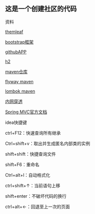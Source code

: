 ## 这是一个创建社区的代码

资料

[themleaf](https://spring.io/guides/gs/serving-web-content/)

[bootstrap框架](https://v3.bootcss.com/components/#navbar)

[githubAPP](https://developer.github.com/apps/)

[h2](http://www.h2database.com/html/main.html)

[maven仓库](https://mvnrepository.com/)

[flyway maven](https://flywaydb.org/getstarted/firststeps/maven)

[lombok maven](https://www.projectlombok.org/setup/mave)

[内网穿透](https://natapp.cn/)

[Spring MVC官方文档](https://docs.spring.io/spring/docs/5.0.3.RELEASE/spring-framework-reference/web.html#spring-web)



idea快捷键

ctrl+F12：快速查询所有继承

Ctrl+shift+v：取出并生成匿名内部类的实例

shift+shift：快捷查询文件

shift+F6：重命名

Ctrl+alt+l：自动格式化

ctrl+shift+↑：当前语句上移

shift+enter：不破坏代码的换行

ctrl+alt+←：回退至上一次的页面